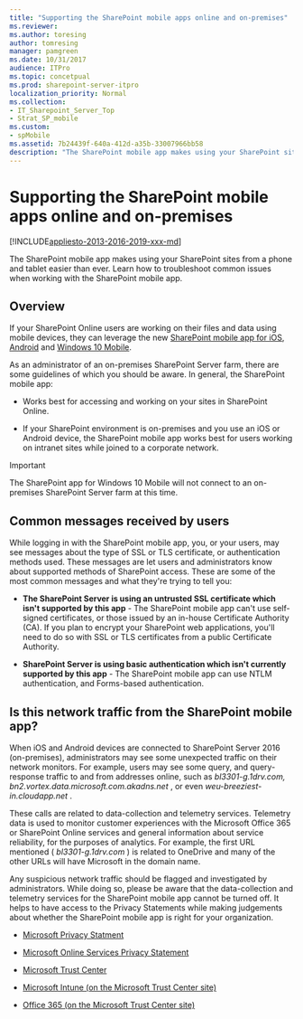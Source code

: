 ```yaml
---
title: "Supporting the SharePoint mobile apps online and on-premises"
ms.reviewer: 
ms.author: toresing
author: tomresing
manager: pamgreen
ms.date: 10/31/2017
audience: ITPro
ms.topic: concetpual
ms.prod: sharepoint-server-itpro
localization_priority: Normal
ms.collection: 
- IT_Sharepoint_Server_Top
- Strat_SP_mobile
ms.custom:
- spMobile
ms.assetid: 7b24439f-640a-412d-a35b-33007966bb58
description: "The SharePoint mobile app makes using your SharePoint sites from a phone and tablet easier than ever. Learn how to troubleshoot common issues when working with the SharePoint mobile app."
---
```


# Supporting the SharePoint mobile apps online and on-premises

[!INCLUDE[appliesto-2013-2016-2019-xxx-md](../includes/appliesto-2013-2016-2019-xxx-md.md)]

The SharePoint mobile app makes using your SharePoint sites from a phone and tablet easier than ever. Learn how to troubleshoot common issues when working with the SharePoint mobile app. 
  
## Overview

If your SharePoint Online users are working on their files and data using mobile devices, they can leverage the new [SharePoint mobile app for iOS](https://go.microsoft.com/fwlink/?LinkID=808032), [Android](https://go.microsoft.com/fwlink/p/?linkid=828159 ) and [Windows 10 Mobile](https://go.microsoft.com/fwlink/p/?linkid=828162 ).
  
As an administrator of an on-premises SharePoint Server farm, there are some guidelines of which you should be aware. In general, the SharePoint mobile app:
  
- Works best for accessing and working on your sites in SharePoint Online.
    
- If your SharePoint environment is on-premises and you use an iOS or Android device, the SharePoint mobile app works best for users working on intranet sites while joined to a corporate network. 
    
> [!IMPORTANT]
> The SharePoint app for Windows 10 Mobile will not connect to an on-premises SharePoint Server farm at this time. 
  
## Common messages received by users

While logging in with the SharePoint mobile app, you, or your users, may see messages about the type of SSL or TLS certificate, or authentication methods used. These messages are let users and administrators know about supported methods of SharePoint access. These are some of the most common messages and what they're trying to tell you:
  
- **The SharePoint Server is using an untrusted SSL certificate which isn't supported by this app** - The SharePoint mobile app can't use self-signed certificates, or those issued by an in-house Certificate Authority (CA). If you plan to encrypt your SharePoint web applications, you'll need to do so with SSL or TLS certificates from a public Certificate Authority. 
    
- **SharePoint Server is using basic authentication which isn't currently supported by this app** - The SharePoint mobile app can use NTLM authentication, and Forms-based authentication. 
    
## Is this network traffic from the SharePoint mobile app?

When iOS and Android devices are connected to SharePoint Server 2016 (on-premises), administrators may see some unexpected traffic on their network monitors. For example, users may see some query, and query-response traffic to and from addresses online, such as  *bl3301-g.1drv.com, bn2.vortex.data.microsoft.com.akadns.net*  , or even  *weu-breeziest-in.cloudapp.net*  . 
  
These calls are related to data-collection and telemetry services. Telemetry data is used to monitor customer experiences with the Microsoft Office 365 or SharePoint Online services and general information about service reliability, for the purposes of analytics. For example, the first URL mentioned ( *bl3301-g.1drv.com*  ) is related to OneDrive and many of the other URLs will have Microsoft in the domain name. 
  
Any suspicious network traffic should be flagged and investigated by administrators. While doing so, please be aware that the data-collection and telemetry services for the SharePoint mobile app cannot be turned off. It helps to have access to the Privacy Statements while making judgements about whether the SharePoint mobile app is right for your organization.
  
- [Microsoft Privacy Statment](https://www.microsoft.com/EN-US/privacystatement/OnlineServices/Default.aspx)
    
- [Microsoft Online Services Privacy Statement](https://privacy.microsoft.com/en-us/privacystatement)
    
- [Microsoft Trust Center](https://www.microsoft.com/en-us/trustcenter)
    
- [Microsoft Intune (on the Microsoft Trust Center site)](https://www.microsoft.com/en-us/trustcenter/CloudServices/Intune)
    
- [Office 365 (on the Microsoft Trust Center site)](https://www.microsoft.com/en-us/TrustCenter/CloudServices/Office-365)
    

